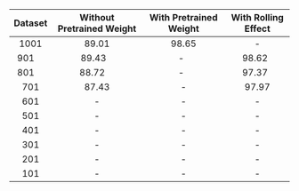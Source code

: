 | Dataset | Without Pretrained Weight | With Pretrained Weight | With Rolling Effect |
|:--------:|:--------:|:--------:|:--------:|
| 1001    | 89.01     | 98.65    | -        |
| 901     | 89.43     | -        | 98.62    |
| 801     | 88.72     | -        | 97.37    |
| 701     | 87.43     | -        | 97.97        |
| 601     | -      | -   | -    |
| 501     | -      | -   | -    |
| 401     | -      | -   | -    |
| 301     | -      | -   | -    |
| 201     | -      | -   | -    |
| 101     | -      | -   | -    |
